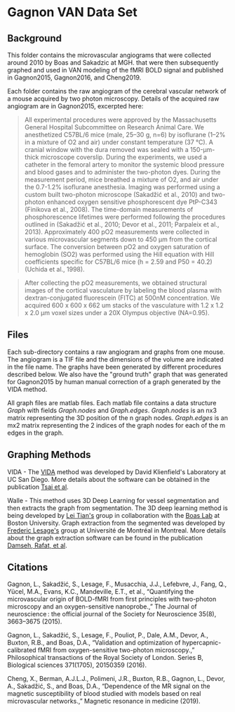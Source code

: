 # Gagnon VAN Data Set

## Background
This folder contains the microvascular angiograms that were collected around 2010 by 
Boas and Sakadzic at MGH. that were then subsequently graphed and used in VAN modeling of the fMRI BOLD signal
and published in Gagnon2015, Gagnon2016, and Cheng2019.

Each folder contains the raw angiogram of the cerebral vascular network of a mouse acquired by two photon microscopy. Details of the acquired raw angiogram are in Gagnon2015, excerpted here:

> All experimental procedures were approved by the Massachusetts General Hospital Subcommittee on Research Animal Care. We anesthetized C57BL/6 mice (male, 25–30 g, n=6) by isoflurane (1–2% in a mixture of O2 and air) under constant temperature (37 °C). A cranial window with the dura removed was sealed with a 150-μm-thick microscope coverslip. During the experiments, we used a catheter in the femoral artery to monitor the systemic blood pressure and blood gases and to administer the two-photon dyes. During the measurement period, mice breathed a mixture of O2, and air under the 0.7-1.2% isoflurane anesthesia. Imaging was performed using a custom built two-photon microscope (Sakadžić et al., 2010) and two-photon enhanced oxygen sensitive phosphorescent dye PtP-C343 (Finikova et al., 2008). The time-domain measurements of phosphorescence lifetimes were performed following the procedures outlined in (Sakadžić et al., 2010; Devor et al., 2011; Parpaleix et al., 2013). Approximately 400 pO2 measurements were collected in various microvascular segments down to 450 µm from the cortical surface. The conversion between pO2 and oxygen saturation of hemoglobin (SO2) was performed using the Hill equation with Hill coefficients specific for C57BL/6 mice (h = 2.59 and P50 = 40.2) (Uchida et al., 1998).

> After collecting the pO2 measurements, we obtained structural images of the cortical vasculature by labeling the blood plasma with dextran-conjugated fluorescein (FITC) at 500nM concentration. We acquired 600 x 600 x 662 um stacks of the vasculature with 1.2 x 1.2 x 2.0 μm voxel sizes under a 20X Olympus objective (NA=0.95). 


## Files
Each sub-directory contains a raw angiogram and graphs from one mouse. The angiogram is a TIF file and the dimensions of the volume are indicated in the file name. The graphs have been generated by different procedures described below. We also have the "ground truth" graph that was generated for Gagnon2015 by human manual correction of a graph generated by the VIDA method. 

All graph files are matlab files. Each matlab file contains a data structure *Graph* with fields *Graph.nodes* and *Graph.edges*. *Graph.nodes* is an nx3 matrix representing the 3D position of the n graph nodes. *Graph.edges* is an mx2 matrix representing the 2 indices of the graph nodes for each of the m edges in the graph.


## Graphing Methods

VIDA - The [VIDA](https://neurophysics.ucsd.edu/software.php) method was developed by David Klienfield's Laboratory at UC San Diego. More details about the software can be obtained in the publication [Tsai et al](http://www.jneurosci.org/content/29/46/14553.short).

Walle - This method uses 3D Deep Learning for vessel segmentation and then extracts the graph from segmentation. The 3D deep learning method is being developed by [Lei Tian's](http://sites.bu.edu/tianlab/) group in collaboration with the [Boas Lab](http://sites.bu.edu/boas/) at Boston University. Graph extraction from the segmented was developed by [Frederic Lesage's](http://image.liom2.polymtl.ca//en/home) group at Université de Montréal in Montreal. More details about the graph extraction software can be found in the publication [Damseh, Rafat, et al](https://ieeexplore.ieee.org/abstract/document/8555544).


## Citations

Gagnon, L., Sakadžić, S., Lesage, F., Musacchia, J.J., Lefebvre, J., Fang, Q., Yücel, M.A., Evans, K.C., Mandeville, E.T., et al., “Quantifying the microvascular origin of BOLD-fMRI from first principles with two-photon microscopy and an oxygen-sensitive nanoprobe.,” The Journal of neuroscience : the official journal of the Society for Neuroscience 35(8), 3663–3675 (2015).

Gagnon, L., Sakadžić, S., Lesage, F., Pouliot, P., Dale, A.M., Devor, A., Buxton, R.B., and Boas, D.A., “Validation and optimization of hypercapnic-calibrated fMRI from oxygen-sensitive two-photon microscopy.,” Philosophical transactions of the Royal Society of London. Series B, Biological sciences 371(1705), 20150359 (2016).

Cheng, X., Berman, A.J.L.J., Polimeni, J.R., Buxton, R.B., Gagnon, L., Devor, A., Sakadžić, S., and Boas, D.A., “Dependence of the MR signal on the magnetic susceptibility of blood studied with models based on real microvascular networks.,” Magnetic resonance in medicine (2019).

